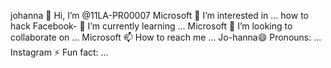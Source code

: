 johanna 👋 Hi, I’m @11LA-PR00007
Microsoft 👀 I’m interested in ...
how to hack Facebook- 🌱 I’m currently learning ...
Microsoft 💞️ I’m looking to collaborate on ...
Microsoft 📫 How to reach me ...
Jo-hanna😄 Pronouns: ...
Instagram ⚡ Fun fact: ...

<!---
11LA-PR00007/11LA-PR00007 is a ✨ special ✨ repository because its `README.md` (this file) appears on your GitHub profile.
You can click the Preview link to take a look at your changes.
--->
